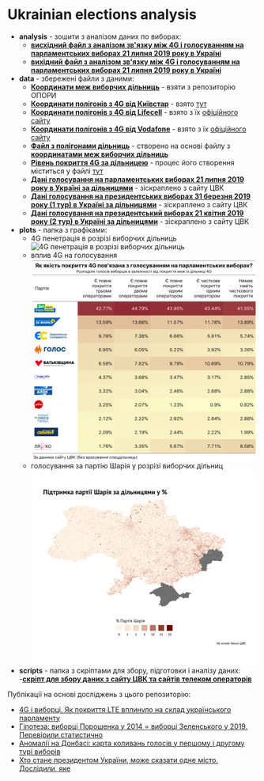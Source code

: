 # Ukrainian elections analysis

- **analysis** - зошити з аналізом даних по виборах:
  - **[висхідний файл з аналізом зв'язку між 4G і голосуванням на парламентських виборах 21 липня 2019 року в Україні](analysis/4g_influence.Rmd)**
  - **[вихідний файл з аналізом зв'язку між 4G і голосуванням на парламентських виборах 21 липня 2019 року в Україні](analysis/4g_influence.html)** 
- **data** - збережені файли з даними:
  - **[Координати меж виборчих дільниць](data/cordynaty_VD.csv)** - взяти з репозиторію ОПОРИ
  - **[Координати полігонів з 4G від Київстар](data/kyivstar-4g.kmz)** - взято [тут](https://www.mobua.net/kmzmaps/kyivstar-4g.kmz)
  - **[Координати полігонів з 4G від Lifecell](data/lte_w29_11.kmz)**  - взято з їх [офіційного сайту](https://lifecell.ua/uploads/coverage_maps/lte_w29_11.kmz)
  - **[Координати полігонів з 4G від Vodafone](data/4g_38.kmz)** - взято з їх [офіційного сайту](https://www.vodafone.ua/4g/4g_38.kmz?5)
  - **[Файл з полігонами дільниць](data/poly_dil.rds)** - створено на основі файлу з **[координатами меж виборчих дільниць](data/cordynaty_VD.csv)**
  - **[Рівень покриття 4G за дільницею](data/4g_internet_by_vd.fst)** - процес його створення міститься у файлі [тут](scripts/data_collecting.R)
  - **[Дані голосування на парламентських виборах 21 липня 2019 року в Україні за дільницями](data/parlament_election_2019_by_vd.fst)** - зіскраплено з сайту ЦВК
  - **[Дані голосування на президентських виборах 31 березня 2019 року (1 тур) в Україні за дільницями](data/president_election_2019_1_by_vd.fst)** - зіскраплено з сайту ЦВК
  - **[Дані голосування на президентський виборах 21 квітня 2019 року (2 тур) в Україні за дільницями](data/president_election_2019_2_by_vd.fst)** - зіскраплено з сайту ЦВК
- **plots** - папка з графіками:
  - 4G пенетрація в розрізі виборчих дільниць
  ![4G пенетрація в розрізі виборчих дільниць](plots/4g.png)
  - вплив 4G на голосування
  ![вплив 4G на голосування](plots/4g_influence.png)
  - голосування за партію Шарія у розрізі виборчих дільниц
  ![голосування за партію Шарія у розрізі виборчих дільниць](plots/map_partiya_shariya.png)
- **scripts** - папка з скріптами для збору, підготовки і аналізу даних:
  -**[скріпт для збору даних з сайту ЦВК та сайтів телеком операторів](scripts/data_collecting.R)**
  
Публікації на основі досліджень з цього репозиторію:

- [4G і виборці. Як покриття LTE вплинуло на склад українського парламенту](https://rubryka.com/article/4g-ukraine-elections-mobile/)
- [Гіпотеза: виборці Порошенка у 2014 = виборці Зеленського у 2019. Перевірили статистично](https://rubryka.com/article/infograph-poroshenko-2014-zelenskiy-2019/)
- [Аномалії на Донбасі: карта коливань голосів у першому і другому турі виборів](https://rubryka.com/article/infographics-results-election-2019/)
- [Хто стане президентом України, може сказати одне місто. Дослідили, яке](https://rubryka.com/article/hto-stane-presidentom-sociology/)
